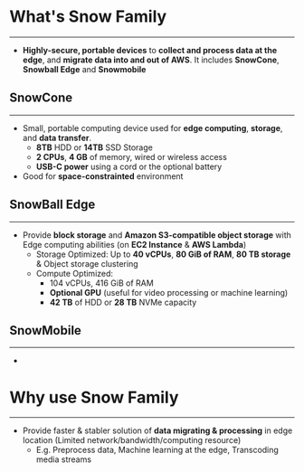 # What's Snow Family
---

* **Highly-secure, portable devices** to **collect and process data at the
edge**, and **migrate data into and out of AWS**. It includes **SnowCone**, **Snowball Edge** and **Snowmobile**

## SnowCone
---
* Small, portable computing device used for **edge computing**, **storage**, and **data transfer**. 
	* **8TB** HDD or **14TB** SSD Storage
	* **2 CPUs**, **4 GB** of memory, wired or wireless access
	* **USB-C power** using a cord or the optional battery
* Good for **space-constrainted** environment
## SnowBall Edge
---

* Provide **block storage** and **Amazon S3-compatible object storage** with Edge computing abilities (on **EC2 Instance** & **AWS Lambda**)
	* Storage Optimized: Up to **40 vCPUs**, **80 GiB of RAM**, **80 TB storage** & Object storage clustering
	* Compute Optimized: 
		* 104 vCPUs, 416 GiB of RAM
		* **Optional GPU** (useful for video processing or machine learning)
		* **42 TB** of HDD or **28 TB** NVMe capacity

## SnowMobile
---

* 

# Why use Snow Family
---

* Provide faster & stabler solution of **data migrating & processing** in edge location (Limited network/bandwidth/computing resource)
	* E.g. Preprocess data, Machine learning at the edge, Transcoding media streams